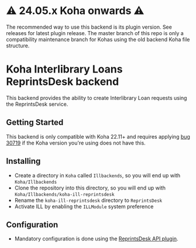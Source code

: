 # :warning: 24.05.x Koha onwards :warning:

The recommended way to use this backend is its plugin version. See releases for latest plugin release.
The master branch of this repo is only a compatibility maintenance branch for Kohas using the old backend Koha file structure.

# Koha Interlibrary Loans ReprintsDesk backend

This backend provides the ability to create Interlibrary Loan requests using the ReprintsDesk service.

## Getting Started

This backend is only compatible with Koha 22.11+ and requires applying [bug 30719](https://bugs.koha-community.org/bugzilla3/show_bug.cgi?id=30719) if the Koha version you're using does not have this.

## Installing

* Create a directory in `Koha` called `Illbackends`, so you will end up with `Koha/Illbackends`
* Clone the repository into this directory, so you will end up with `Koha/Illbackends/koha-ill-reprintsdesk`
* Rename the `koha-ill-reprintsdesk` directory to `ReprintsDesk`
* Activate ILL by enabling the `ILLModule` system preference

## Configuration

* Mandatory configuration is done using the [ReprintsDesk API plugin](https://github.com/PTFS-Europe/koha-plugin-api-reprintsdesk).
